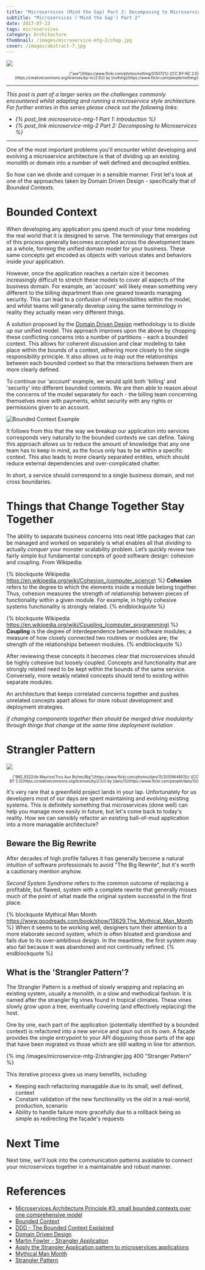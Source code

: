 ```yaml
---
title: "Microservices (Mind the Gap) Part 2: Decomposing to Microservices"
subtitle: "Microservices ('Mind the Gap') Part 2"
date: 2017-07-23
tags: microservices
category: Architecture
thumbnail: /images/microservice-mtg-2/chop.jpg
cover: /images/abstract-7.jpg
---
```


![](/images/microservice-mtg-2/chop.jpg)
<div style="text-align: right"><sub><sup>["axe"](https://www.flickr.com/photos/nothing/5150721/) ([CC BY-NC 2.0](https://creativecommons.org/licenses/by-nc/2.0/)) by [nothing](https://www.flickr.com/people/nothing/)</sup></sub></div>

---

*This post is part of a larger series on the challenges commonly encountered whilst adapting and running a microservice style architecture. For further entries in this series please check out the following links*:
* *{% post_link microservice-mtg-1 Part 1: Introduction %}*
* *{% post_link microservice-mtg-2 Part 2: Decomposing to Microservices %}*

---

One of the most important problems you'll encounter whilst developing and evolving a microservice architecture is that of dividing up an existing monolith or domain into a number of well defined and decoupled entities.

So how can we divide and conquer in a sensible manner. First let's look at one of the approaches taken by Domain Driven Design - specifically that of *Bounded Contexts*.

# Bounded Context

When developing any application you spend much of your time modeling the real world that it is designed to serve. The terminology that emerges out of this process generally becomes accepted across the development team as a whole, forming the unified domain model for your business. These same concepts get encoded as objects with various states and behaviors inside your application.

However, once the application reaches a certain size it becomes increasingly difficult to stretch these models to cover all aspects of the business domain. For example, an 'account' will likely mean something very different to the billing department than one geared towards managing security. This can lead to a confusion of responsibilities within the model, and whilst teams will generally develop using the same terminology in reality they actually mean very different things.

A solution proposed by the [Domain Driven Design](https://www.amazon.co.uk/Domain-driven-Design-Tackling-Complexity-Software/dp/0321125215) methodology is to divide up our unified model. This approach improves upon the above by chopping these conflicting concerns into a number of partitions - each a bounded context. This allows for coherent discussion and clear modeling to take place within the bounds of a context, adhering more closely to the single responsibility principle. It also allows us to map out the relationships between each bounded context so that the interactions between them are more clearly defined.

To continue our 'account' example, we would split both 'billing' and 'security' into different bounded contexts. We are then able to reason about the concerns of the model separately for each - the billing team concerning themselves more with payments, whilst security with any rights or permissions given to an account.

![Bounded Context Example](/images/microservice-mtg-2/bounded-context.png)

It follows from this that the way we breakup our application into services corresponds very naturally to the bounded contexts we can define. Taking this approach allows us to reduce the amount of knowledge that any one team has to keep in mind, as the focus only has to be within a specific context. This also leads to more cleanly separated entities, which should reduce external dependencies and over-complicated chatter.

In short, a service should correspond to a single business domain, and not cross boundaries.


# Things that Change Together Stay Together

The ability to separate business concerns into neat little packages that can be managed and worked on separately is what enables all that *dividing* to actually *conquer* your monster scalability problem. Let’s quickly review two fairly simple but fundamental concepts of good software design: cohesion and coupling. From Wikipedia:

{% blockquote Wikipedia https://en.wikipedia.org/wiki/Cohesion_(computer_science) %}
**Cohesion** refers to the degree to which the elements inside a module belong together. Thus, cohesion measures the strength of relationship between pieces of functionality within a given module. For example, in highly cohesive systems functionality is strongly related.
{% endblockquote %}

{% blockquote Wikipedia https://en.wikipedia.org/wiki/Coupling_(computer_programming) %}
**Coupling** is the degree of interdependence between software modules; a measure of how closely connected two routines or modules are; the strength of the relationships between modules.
{% endblockquote %}

After reviewing these concepts it becomes clear that microservices should be highly cohesive but loosely coupled. Concepts and functionality that are strongly related need to be kept within the bounds of the same service. Conversely, more weakly related concepts should tend to existing within separate modules.

An architecture that keeps correlated concerns together and pushes unrelated concepts apart allows for more robust development and deployment strategies. 

*if changing components together then should be merged*
*drive modularity through things that change at the same time*
*deployment isolation*

# Strangler Pattern

![](/images/microservice-mtg-2/strangler-real.jpg)
<div style="text-align: right"><sub><sup>["IMG_9322/Ile Maurice/Trou Aux Biches/Big"](https://www.flickr.com/photos/dany13/30109648515/) ([CC BY 2.0](https://creativecommons.org/licenses/by/2.0/)) by [dany13](https://www.flickr.com/people/dany13/)</sup></sub></div>

It's very rare that a greenfield project lands in your lap. Unfortunately for us developers most of our days are spent maintaining and evolving existing systems. This is definitely something that microservices (done well) can help you manage more easily in future, but let's come back to today's reality. How we can sensibly refactor an existing ball-of-mud application into a more managable architecture?

## Beware the Big Rewrite

After decades of high profile failures it has generally become a natural intuition of software professionals to avoid "The Big Rewrite", but it's worth a cautionary mention anyhow. 

*Second System Syndrome* refers to the common outcome of replacing a profitable, but flawed, system with a complete rewrite that generally misses much of the point of what made the original system successful in the first place.

{% blockquote Mythical Man Month https://www.goodreads.com/book/show/13629.The_Mythical_Man_Month %}
When it seems to be working well, designers turn their attention to a more elaborate second system, which is often bloated and grandiose and fails due to its over-ambitious design. In the meantime, the first system may also fail because it was abandoned and not continually refined.
{% endblockquote %}

## What is the 'Strangler Pattern'?

The Strangler Pattern is a method of slowly wrapping and replacing an existing system, usually a monolith, in a slow and methodical fashion. It is named after the strangler fig vines found in tropical climates. These vines slowly grow upon a tree, eventually covering (and effectively replacing) the host.

One by one, each part of the application (potentially identified by a bounded context) is refactored into a new service and spun out on its own. A façade provides the single entrypoint to your API disguising those parts of the app that have been migrated vs those which are still waiting in line for attention. 

{% img /images/microservice-mtg-2/strangler.jpg 400 "Stranger Pattern" %}

This iterative process gives us many benefits, including:
* Keeping each refactoring managable due to its small, well defined, context
* Constant validation of the new functionality vs the old in a real-world, production, scenario
* Ability to handle failure more gracefully due to a rollback being as simple as redirecting the façade's requests

# Next Time

Next time, we'll look into the communication patterns available to connect your microservices together in a maintainable and robust manner. 

# References
* [Microservices Architecture Principle #3: small bounded contexts over one comprehensive model](http://blog.xebia.com/microservices-architecture-principle-3-small-bounded-contexts-over-one-comprehensive-model/)
* [Bounded Context](https://martinfowler.com/bliki/BoundedContext.html)
* [DDD - The Bounded Context Explained](http://blog.sapiensworks.com/post/2012/04/17/DDD-The-Bounded-Context-Explained.aspx)
* [Domain Driven Design](https://www.amazon.co.uk/Domain-driven-Design-Tackling-Complexity-Software/dp/0321125215)
* [Martin Fowler - Strangler Application](https://www.martinfowler.com/bliki/StranglerApplication.html)
* [Apply the Strangler Application pattern to microservices applications](https://www.ibm.com/developerworks/cloud/library/cl-strangler-application-pattern-microservices-apps-trs/index.html)
* [Mythical Man Month](https://www.amazon.co.uk/Mythical-Man-month-Essays-Software-Engineering/dp/0201835959/ref=sr_1_3?s=books&ie=UTF8&qid=1501257288&sr=1-3&keywords=mythical+man+month)
* [Strangler Pattern](https://docs.microsoft.com/en-us/azure/architecture/patterns/strangler)
